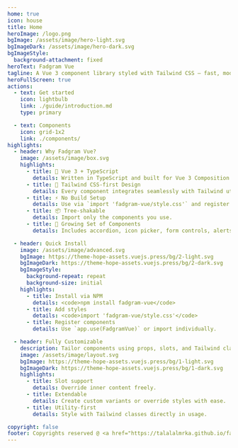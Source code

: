 ```yaml
---
home: true
icon: house
title: Home
heroImage: /logo.png
bgImage: /assets/image/hero-light.svg
bgImageDark: /assets/image/hero-dark.svg
bgImageStyle:
  background-attachment: fixed
heroText: Fadgram Vue
tagline: A Vue 3 component library styled with Tailwind CSS – fast, modern, and developer-friendly.
heroFullScreen: true
actions:
  - text: Get started
    icon: lightbulb
    link: ./guide/introduction.md
    type: primary

  - text: Components
    icon: grid-1x2
    link: ./components/
highlights:
  - header: Why Fadgram Vue?
    image: /assets/image/box.svg
    highlights:
      - title: 🎯 Vue 3 + TypeScript
        details: Written in TypeScript and built for Vue 3 Composition API.
      - title: 🎨 Tailwind CSS-first Design
        details: Every component integrates seamlessly with Tailwind utilities.
      - title: ⚡️ No Build Setup
        details: Use via `import 'fadgram-vue/style.css'` and register components globally or on-demand.
      - title: 📦 Tree-shakable
        details: Import only the components you use.
      - title: 🧩 Growing Set of Components
        details: Includes accordion, icon picker, form controls, alerts, and more.

  - header: Quick Install
    image: /assets/image/advanced.svg
    bgImage: https://theme-hope-assets.vuejs.press/bg/2-light.svg
    bgImageDark: https://theme-hope-assets.vuejs.press/bg/2-dark.svg
    bgImageStyle:
      background-repeat: repeat
      background-size: initial
    highlights:
      - title: Install via NPM
        details: <code>npm install fadgram-vue</code>
      - title: Add styles
        details: <code>import 'fadgram-vue/style.css'</code>
      - title: Register components
        details: Use `app.use(FadgramVue)` or import individually.

  - header: Fully Customizable
    description: Tailor components using props, slots, and Tailwind classes.
    image: /assets/image/layout.svg
    bgImage: https://theme-hope-assets.vuejs.press/bg/1-light.svg
    bgImageDark: https://theme-hope-assets.vuejs.press/bg/1-dark.svg
    highlights:
      - title: Slot support
        details: Override inner content freely.
      - title: Extendable
        details: Create custom variants or override styles with ease.
      - title: Utility-first
        details: Style with Tailwind classes directly in usage.

copyright: false
footer: Copyrights reserved @ <a href="https://talalalmrka.github.io/fadgram-ui-docs/" target="_blank">Fadgram UI</a> | 2025
---
```

